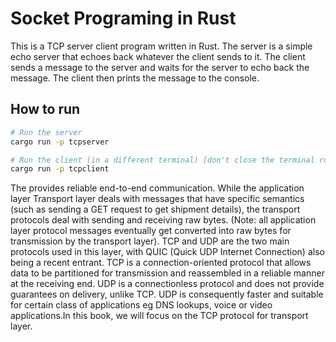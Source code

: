 # Socket Programing in Rust

This is a TCP server client program written in Rust. The server is a simple echo server that echoes back whatever the client sends to it. The client sends a message to the server and waits for the server to echo back the message. The client then prints the message to the console.

## How to run
```bash
# Run the server
cargo run -p tcpserver

# Run the client (in a different terminal) [don't close the terminal running the server]
cargo run -p tcpclient
```

The provides reliable end-to-end communication. While the application layer Transport layer
deals with messages that have specific semantics (such as sending a GET request to get shipment
details), the transport protocols deal with sending and receiving raw bytes. (Note: all application
layer protocol messages eventually get converted into raw bytes for transmission by the transport
layer). TCP and UDP are the two main protocols used in this layer, with QUIC (Quick UDP
Internet Connection) also being a recent entrant. TCP is a connection-oriented protocol that
allows data to be partitioned for transmission and reassembled in a reliable manner at the
receiving end. UDP is a connectionless protocol and does not provide guarantees on delivery,
unlike TCP. UDP is consequently faster and suitable for certain class of applications eg DNS
lookups, voice or video applications.In this book, we will focus on the TCP protocol for transport
layer.